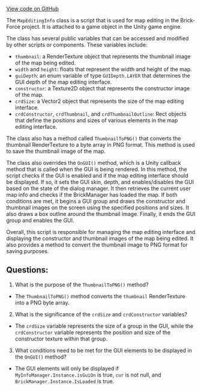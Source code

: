 [View code on GitHub](https://github.com/TieHaxJan/Brick-Force/Assembly-CSharp\MapEditingInfo.cs)

The `MapEditingInfo` class is a script that is used for map editing in the Brick-Force project. It is attached to a game object in the Unity game engine. 

The class has several public variables that can be accessed and modified by other scripts or components. These variables include:
- `thumbnail`: a RenderTexture object that represents the thumbnail image of the map being edited.
- `width` and `height`: floats that represent the width and height of the map.
- `guiDepth`: an enum variable of type `GUIDepth.LAYER` that determines the GUI depth of the map editing interface.
- `constructor`: a Texture2D object that represents the constructor image of the map.
- `crdSize`: a Vector2 object that represents the size of the map editing interface.
- `crdConstructor`, `crdThumbnail`, and `crdThumbnailOutline`: Rect objects that define the positions and sizes of various elements in the map editing interface.

The class also has a method called `ThumbnailToPNG()` that converts the thumbnail RenderTexture to a byte array in PNG format. This method is used to save the thumbnail image of the map.

The class also overrides the `OnGUI()` method, which is a Unity callback method that is called when the GUI is being rendered. In this method, the script checks if the GUI is enabled and if the map editing interface should be displayed. If so, it sets the GUI skin, depth, and enables/disables the GUI based on the state of the dialog manager. It then retrieves the current user map info and checks if the BrickManager has loaded the map. If both conditions are met, it begins a GUI group and draws the constructor and thumbnail images on the screen using the specified positions and sizes. It also draws a box outline around the thumbnail image. Finally, it ends the GUI group and enables the GUI.

Overall, this script is responsible for managing the map editing interface and displaying the constructor and thumbnail images of the map being edited. It also provides a method to convert the thumbnail image to PNG format for saving purposes.
## Questions: 
 1. What is the purpose of the `ThumbnailToPNG()` method?
- The `ThumbnailToPNG()` method converts the `thumbnail` RenderTexture into a PNG byte array.

2. What is the significance of the `crdSize` and `crdConstructor` variables?
- The `crdSize` variable represents the size of a group in the GUI, while the `crdConstructor` variable represents the position and size of the constructor texture within that group.

3. What conditions need to be met for the GUI elements to be displayed in the `OnGUI()` method?
- The GUI elements will only be displayed if `MyInfoManager.Instance.isGuiOn` is true, `cur` is not null, and `BrickManager.Instance.IsLoaded` is true.